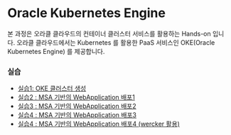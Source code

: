 # Oracle Kubernetes Engine
본 과정은 오라클 클라우드의 컨테이너 클러스터 서비스를 활용하는 Hands-on 입니다.
오라클 클라우드에서는 Kubernetes 를 활용한 PaaS 서비스인 OKE(Oracle Kubernetes Engine) 를 제공합니다.

### 실습
+ [실습1: OKE 클러스터 생성](/HandsOnLab100.md)
+ [실습2 : MSA 기반의 WebApplication 배포1](/HandsOnLab200.md)
+ [실습3 : MSA 기반의 WebApplication 배포2](/HandsOnLab300.md)
+ [실습4 : MSA 기반의 WebApplication 배포3](/HandsOnLab400.md)
+ [실습4 : MSA 기반의 WebApplication 배포4 (wercker 활용)](/HandsOnLab500.md)
